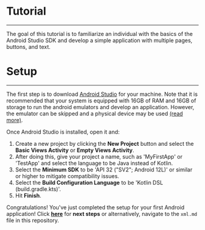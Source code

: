 # Tutorial
---
The goal of this tutorial is to familiarize an individual with the basics of the Android Studio SDK
and develop a simple application with multiple pages, buttons, and text.

# Setup
---
The first step is to download [Android Studio](https://developer.android.com/studio|) for your
machine. Note that it is recommended that your system is equipped with 16GB of RAM and 16GB of
storage to run the android emulators and develop an application. However, the emulator can be
skipped and a physical device may be used [(read more)](https://developer.android.com/studio/run/device).

Once Android Studio is installed, open it and:
1. Create a new project by clicking the **New Project**
button and select the **Basic Views Activity** or **Empty Views Activity**. 
2. After doing this, give your project a name, such as 'MyFirstApp' or 'TestApp' and select the 
language to be Java instead of Kotlin. 
3. Select the **Minimum SDK** to be 'API 32 ("SV2"; Android 12L)'
or similar or higher to mitigate compatibility issues. 
4. Select the **Build Configuration
Language** to be 'Kotlin DSL (build.gradle.kts)'.
5. Hit **Finish**.

Congratulations! You've just completed the setup for your first Android application!
Click [**here**](xml.md)
for **next steps** or alternatively, navigate to the `xml.md` file in this repository.